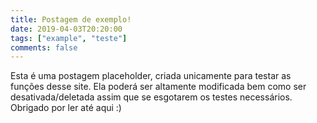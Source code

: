 ```yaml
---
title: Postagem de exemplo!
date: 2019-04-03T20:20:00
tags: ["example", "teste"]
comments: false
---
```


Esta é uma postagem placeholder, criada unicamente para testar as funções desse site. Ela poderá ser altamente modificada bem como ser desativada/deletada assim que se esgotarem os testes necessários. Obrigado por ler até aqui :)
